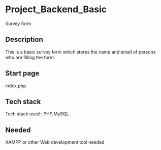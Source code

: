# Project_Backend_Basic
Survey form

## Description
This is a basic survey form which stores the name and email of persons who are filling the form.

## Start page
index.php

## Tech stack
Tech stack used : PHP,MySQL

## Needed
XAMPP or other Web development tool needed
